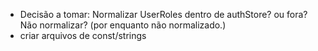 - Decisão a tomar: Normalizar UserRoles dentro de authStore? ou fora? Não normalizar? (por enquanto não normalizado.)
- criar arquivos de const/strings
